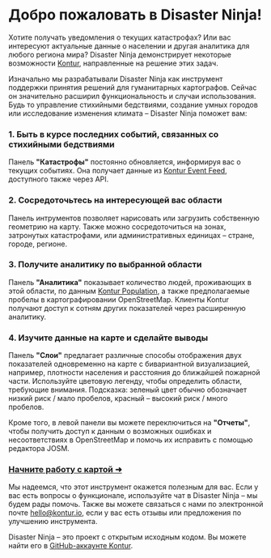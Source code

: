# Добро пожаловать в Disaster Ninja!

Хотите получать уведомления о текущих катастрофах? Или вас интересуют актуальные данные о населении и другая аналитика для любого региона мира? Disaster Ninja демонстрирует некоторые возможности [Kontur](https://www.kontur.io/), направленные на решение этих задач.

Изначально мы разрабатывали Disaster Ninja как инструмент поддержки принятия решений для гуманитарных картографов. Сейчас он значительно расширил функциональность и случаи использования. Будь то управление стихийными бедствиями, создание умных городов или исследование изменения климата – Disaster Ninja поможет вам:

### 1. Быть в курсе последних событий, связанных со стихийными бедствиями

Панель **"Катастрофы"** постоянно обновляется, информируя вас о текущих событиях. Она получает данные из [Kontur Event Feed](https://www.kontur.io/portfolio/event-feed/), доступного также через API.

### 2. Сосредоточьтесь на интересующей вас области

Панель интрументов позволяет нарисовать или загрузить собственную геометрию на карту. Также можно сосредоточиться на зонах, затронутых катастрофами, или административных единицах – стране, городе, регионе.

### 3. Получите аналитику по выбранной области

Панель **"Аналитика"** показывает количество людей, проживающих в этой области, по данным [Kontur Population](https://data.humdata.org/dataset/kontur-population-dataset), а также предполагаемые пробелы в картографировании OpenStreetMap. Клиенты Kontur получают доступ к сотням других показателей через расширенную аналитику.

### 4. Изучите данные на карте и сделайте выводы

Панель **"Слои"** предлагает различные способы отображения двух показателей одновременно на карте с бивариантной визуализацией, например, плотности населения и расстояния до ближайшей пожарной части. Используйте цветовую легенду, чтобы определить области, требующие внимания.
Подсказка: зеленый цвет обычно обозначает низкий риск / мало пробелов, красный – высокий риск / много пробелов.

Кроме того, в левой панели вы можете переключиться на **"Отчеты"**, чтобы получить доступ к данным о возможных ошибках и несоответствиях в OpenStreetMap и помочь их исправить с помощью редактора JOSM.

### [Начните работу с картой ➜](/ "map")

Мы надеемся, что этот инструмент окажется полезным для вас. Если у вас есть вопросы о функционале, используйте чат в Disaster Ninja – мы будем рады помочь. Также вы можете связаться с нами по электронной почте [hello@kontur.io](mailto:hello@kontur.io), если у вас есть отзывы или предложения по улучшению инструмента.

Disaster Ninja – это проект с открытым исходным кодом. Вы можете найти его в [GitHub-аккаунте Kontur](https://github.com/kontur-io).

